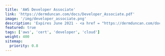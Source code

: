 ```yaml
---
title: 'AWS Developer Associate'
link: 'https://dermduncan.com/docs/Developer_Associate.pdf'
image: '/img/developer_associate.png'
description: 'Expires June 2021 - <a href = "https://dermduncan.com/docs/Developer_Associate.pdf">View Certificate</a>'
featured: true
tags: ['aws', 'cert', 'developer', 'cloud']
weight: 400
sitemap:
  priority: 0.8
---
```

